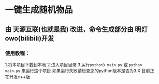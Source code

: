 # 一键生成随机物品 
## 由 天源互联(也就是我) 改进，命令生成部分由 明灯owo(bilibili)开发 
### 使用教程： 
1.将本项目下载到本地 
2.进入项目目录 
3.运行`python3 main.py` 或 `python main.py` 来运行这个项目 
如果运行失败请检查您的python版本是否为3.X 
目前正在开发c++版
